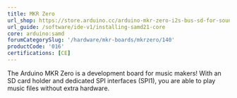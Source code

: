 ```yaml
---
title: MKR Zero
url_shop: https://store.arduino.cc/arduino-mkr-zero-i2s-bus-sd-for-sound-music-digital-audio-data
url_guide: /software/ide-v1/installing-samd21-core
core: arduino:samd
forumCategorySlug: '/hardware/mkr-boards/mkrzero/140'
productCode: '016'
certifications: [CE]
---
```


The Arduino MKR Zero is a development board for music makers! With an SD card holder and dedicated SPI interfaces (SPI1), you are able to play music files without extra hardware.